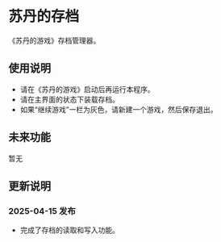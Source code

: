 # 苏丹的存档

《苏丹的游戏》存档管理器。

## 使用说明
* 请在《苏丹的游戏》启动后再运行本程序。
* 请在主界面的状态下装载存档。
* 如果“继续游戏”一栏为灰色，请新建一个游戏，然后保存退出。

## 未来功能
暂无

## 更新说明

### 2025-04-15 发布
* 完成了存档的读取和写入功能。